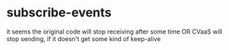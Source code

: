 # subscribe-events

it seems the original code will stop receiving after some time
OR CVaaS will stop sending, if it doesn't get some kind of keep-alive
